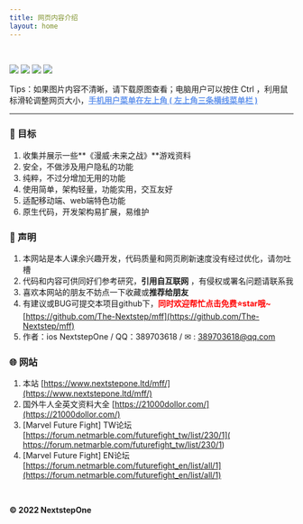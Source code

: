 ```yaml
---
title: 网页内容介绍
layout: home
---
```


<br >

<img src="https://www.nextstepone.ltd/mff/images/introduce2.png" alt="" referrerpolicy="no-referrer">

<p align="left">
    <a href="https://github.com/The-Nextstep/mff"><img src="https://img.shields.io/github/languages/code-size/The-Nextstep/mff?color=blueviolet"></a>
    <a href="https://github.com/The-Nextstep/mff"><img src="https://img.shields.io/badge/author-NextstepOne-green.svg"></a>
    <a href="https://github.com/The-Nextstep/mff"><img src="https://img.shields.io/badge/featured%20on-JekyllThemes-red.svg"></a>
    <a href="https://github.com/The-Nextstep/mff"><img src="https://img.shields.io/badge/license-Apach-blue.svg"></a>
</p>

Tips：如果图片内容不清晰，请下载原图查看；电脑用户可以按住 Ctrl ，利用鼠标滑轮调整网页大小，**<font color='cornflowerblue'><u>手机用户菜单在左上角 ( 左上角三条横线菜单栏 )</u></font>**  

------


### 🎯 目标

1. 收集并展示一些**《漫威·未来之战》**游戏资料
2. 安全，不做涉及用户隐私的功能
3. 纯粹，不过分增加无用的功能
4. 使用简单，架构轻量，功能实用，交互友好
5. 适配移动端、web端特色功能
6. 原生代码，开发架构易扩展，易维护

### 🚀 声明

1. 本网站是本人课余兴趣开发，代码质量和网页刷新速度没有经过优化，请勿吐槽
2. 代码和内容可供同好们参考研究，**引用自互联网** ，有侵权或署名问题请联系我
3. 喜欢本网站的朋友不妨点一下收藏或**推荐给朋友**
4. 有建议或BUG可提交本项目github下，**<font color='red'>同时欢迎帮忙点击免费⭐star哦~</font>**  [https://github.com/The-Nextstep/mff](https://github.com/The-Nextstep/mff)
5. 作者：ios NextstepOne   /   QQ：389703618   /   ✉ : [389703618@qq.com](mailto:389703618@qq.com)

### 🌐 网站

1. 本站  [https://www.nextstepone.ltd/mff/](https://www.nextstepone.ltd/mff/)
2. 国外牛人全英文资料大全 [https://21000dollor.com/](https://21000dollor.com/)
3. [Marvel Future Fight] TW论坛  [https://forum.netmarble.com/futurefight_tw/list/230/1]( https://forum.netmarble.com/futurefight_tw/list/230/1)
4. [Marvel Future Fight] EN论坛  [https://forum.netmarble.com/futurefight_en/list/all/1](https://forum.netmarble.com/futurefight_en/list/all/1)

<br >

**© 2022 NextstepOne**



